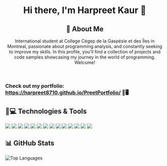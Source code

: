 <!DOCTYPE html>
<html lang="en">
<head>
    <meta charset="UTF-8">
    <meta name="viewport" content="width=device-width, initial-scale=1.0">
    
</head>
<body>
    <!-- About Me Section -->
    <header>
        <h1>Hi there, I'm Harpreet Kaur 👋</h1>
        <h2>💼 About Me</h2>
        <p>
            International student at College Cégep de la Gaspésie et des Îles in Montreal, passionate about programming analysis, and constantly seeking to improve my skills. 
            In this profile, you'll find a collection of projects and code samples showcasing my journey in the world of programming. Welcome!
        </p>
    </header>
    <!-- Portfolio Link Section -->
    <h3 class="heading-element" dir="auto">Check out my portfolio: 
        <a href="https://harpreet8710.github.io/PreetPortfolio/" rel="nofollow">https://harpreet8710.github.io/PreetPortfolio/</a> 🌟🖥️
    </h3>
    <!-- Technologies Section -->
    <div class="markdown-heading" dir="auto">
        <h2 class="heading-element" dir="auto">🚀💻 Technologies &amp; Tools</h2>
    </div>
    <div>
        <!-- Technology badges -->
        <img src="https://img.shields.io/badge/css3-%231572B6.svg?style=for-the-badge&logo=css3&logoColor=white" style="max-width: 100%;">
        <img src="https://img.shields.io/badge/bootstrap-%238511FA.svg?style=for-the-badge&logo=bootstrap&logoColor=white" style="max-width: 100%;">
        <img src="https://img.shields.io/badge/javascript-%23323330.svg?style=for-the-badge&logo=javascript&logoColor=%23F7DF1E" style="max-width: 100%;">
        <img src="https://img.shields.io/badge/php-%23777BB4.svg?style=for-the-badge&logo=php&logoColor=white" style="max-width: 100%;">
        <img src="https://img.shields.io/badge/python-3670A0?style=for-the-badge&logo=python&logoColor=ffdd54" style="max-width: 100%;">
        <img src="https://img.shields.io/badge/java-%23ED8B00.svg?style=for-the-badge&logo=openjdk&logoColor=white" style="max-width: 100%;">
        <img src="https://img.shields.io/badge/react-20232A?style=for-the-badge&logo=react&logoColor=61DAFB" style="max-width: 100%;">
        <img src="https://img.shields.io/badge/eclipse-2C2255?style=for-the-badge&logo=eclipse&logoColor=white" style="max-width: 100%;">
        <img src="https://img.shields.io/badge/IntelliJ%20IDEA-000000.svg?style=for-the-badge&logo=intellij-idea&logoColor=white" style="max-width: 100%;">
        <img src="https://img.shields.io/badge/Visual%20Studio%20Code-0078D4.svg?style=for-the-badge&logo=visual-studio-code&logoColor=white" style="max-width: 100%;">
        <img src="https://img.shields.io/badge/GitHub-181717.svg?style=for-the-badge&logo=github&logoColor=white" style="max-width: 100%;">
        <img src="https://img.shields.io/badge/c%23-239120.svg?style=for-the-badge&logo=c-sharp&logoColor=white" style="max-width: 100%;">
        <img src="https://img.shields.io/badge/html5-%23E34F26.svg?style=for-the-badge&logo=html5&logoColor=white" style="max-width: 100%;">
        <img src="https://img.shields.io/badge/mysql-%2300f.svg?style=for-the-badge&logo=mysql&logoColor=white" style="max-width: 100%;">
    </div>
    <!-- GitHub Stats Section -->
    <div>
        <h2 class="heading-element" dir="auto">📊 GitHub Stats</h2>
        <img src="https://github-readme-stats.vercel.app/api/top-langs/?username=Harpreet8710&layout=compact" alt="Top Languages" style="max-width: 100%;">
    </div>
</body>
</html>

    

    
   
